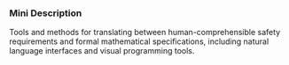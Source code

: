 ### Mini Description

Tools and methods for translating between human-comprehensible safety requirements and formal mathematical specifications, including natural language interfaces and visual programming tools.
